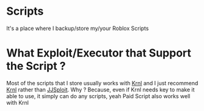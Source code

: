 # Scripts
It's a place where I backup/store my/your Roblox Scripts
# What Exploit/Executor that Support the Script ?
Most of the scripts that I store usually works with <a href="https://wearedevs.net/dinfo/Krnl" target="_blank">Krnl</a> 
and I just recommend <a href="https://wearedevs.net/dinfo/Krnl" target="_blank">Krnl</a> rather than 
<a href="https://wearedevs.net/dinfo/JJSploit" target="_blank">JJSploit</a>. Why ? Because, even if Krnl needs key to make it able to use, it simply can do any 
scripts, yeah Paid Script also works well with Krnl